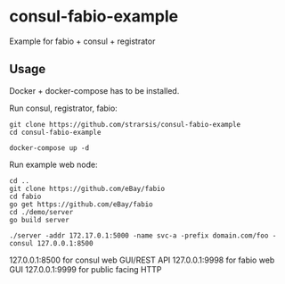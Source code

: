 # consul-fabio-example
Example for fabio + consul + registrator


Usage
-----
Docker + docker-compose has to be installed.

Run consul, registrator, fabio:
````
git clone https://github.com/strarsis/consul-fabio-example
cd consul-fabio-example

docker-compose up -d
````

Run example web node:
````
cd ..
git clone https://github.com/eBay/fabio
cd fabio
go get https://github.com/eBay/fabio
cd ./demo/server
go build server

./server -addr 172.17.0.1:5000 -name svc-a -prefix domain.com/foo -consul 127.0.0.1:8500
````

127.0.0.1:8500 for consul web GUI/REST API
127.0.0.1:9998 for fabio web GUI
127.0.0.1:9999 for public facing HTTP
